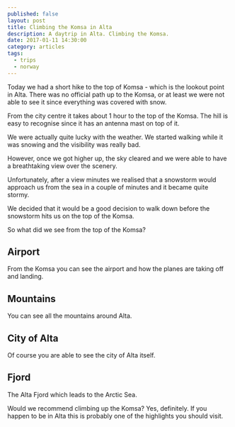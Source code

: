 ```yaml
---
published: false
layout: post
title: Climbing the Komsa in Alta
description: A daytrip in Alta. Climbing the Komsa.
date: 2017-01-11 14:30:00
category: articles
tags:
  - trips
  - norway
---
```

Today we had a short hike to the top of Komsa - which is the lookout point in Alta. There was no official path up to the Komsa, or at least we were not able to see it since everything was covered with snow.

<!--more-->

From the city centre it takes about 1 hour to the top of the Komsa. The hill is easy to recognise since it has an antenna mast on top of it.

We were actually quite lucky with the weather. We started walking while it was snowing and the visibility was really bad.

However, once we got higher up, the sky cleared and we were able to have a breathtaking view over the scenery.

Unfortunately, after a view minutes we realised that a snowstorm would approach us from the sea in a couple of minutes and it became quite stormy.

We decided that it would be a good decision to walk down before the snowstorm hits us on the top of the Komsa.

So what did we see from the top of the Komsa?

## Airport
From the Komsa you can see the airport and how the planes are taking off and landing.

## Mountains
You can see all the mountains around Alta.

## City of Alta
Of course you are able to see the city of Alta itself.

## Fjord
The Alta Fjord which leads to the Arctic Sea.

Would we recommend climbing up the Komsa? Yes, definitely. If you happen to be in Alta this is probably one of the highlights you should visit.
